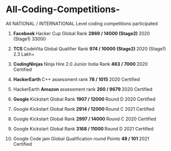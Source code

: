 # All-Coding-Competitions-
All NATIONAL / INTERNATIONAL Level coding competitions participated

1.  <b> Facebook </b> Hacker Cup Global Rank <b> 2869 / 14000 (Stage2) </b> 2020 (Stage1) 33000

2.  <b> TCS </b> CodeVita Global Qualifier Rank <b> 974 / 10000 (Stage2) </b> 2020 (Stage1) 2.3 Lakh+

3.  <b> CodingNinjas </b> Ninja Hire 2.0 Junior India Rank <b> 463 / 7000 </b> 2020 Certified

4.  <b> HackerEarth </b> C++ assessment rank <b> 78 / 1015 </b> 2020 Certified

5.  HackerEarth <b> Amazon </b> assessment rank <b> 260 / 9679 </b> 2020 Certified

6.  <b> Google </b> Kickstart Global Rank <b> 1907 / 12000 </b> Round D 2020 Certified

7.  Google Kickstart Global Rank <b> 2914 / 12000 </b> Round C 2021 Certified

8.  Google Kickstart Global Rank <b> 2997 / 14000 </b> Round C 2020 Certified

9.  Google Kickstart Global Rank <b> 3168 / 11000 </b> Round D 2021 Certified

10. Google Code jam Global Qualification round Points <b> 48 / 101 </b> 2021 Certified

